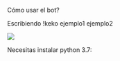 

Cómo usar el bot?

Escribiendo !keko ejemplo1 ejemplo2

<img src="https://i.imgur.com/1qwD8YW.png">


Necesitas instalar python 3.7: <a href="https://www.python.org/downloads/release/python-370/">
